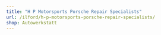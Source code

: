 ```yaml
---
title: "H P Motorsports Porsche Repair Specialists"
url: /ilford/h-p-motorsports-porsche-repair-specialists/
shop: Autowerkstatt
---
```

